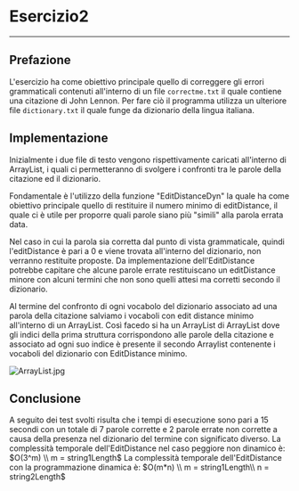 
# Esercizio2
---
## Prefazione

L'esercizio ha come obiettivo principale quello di correggere gli errori grammaticali contenuti all'interno di un file `correctme.txt` il quale contiene una citazione di John Lennon.
Per fare ciò il programma utilizza un ulteriore file `dictionary.txt` il quale funge da dizionario della lingua italiana.

## Implementazione
Inizialmente i due file di testo vengono rispettivamente caricati all'interno di ArrayList, i quali ci permetteranno di svolgere i confronti tra le parole della citazione ed il dizionario.

Fondamentale è l'utilizzo della funzione "EditDistanceDyn" la quale ha come obiettivo principale quello di restituire il numero minimo di editDistance, il quale ci è utile per proporre quali parole siano più "simili" alla parola errata data.

Nel caso in cui la parola sia corretta dal punto di vista grammaticale, quindi l'editDistance è pari a 0 e viene trovata all'interno del dizionario, non verranno restituite proposte.
Da implementazione dell'EditDistance potrebbe capitare che alcune parole errate restituiscano un editDistance minore con alcuni termini che non sono quelli attesi ma corretti secondo il dizionario.

Al termine del confronto di ogni vocabolo del dizionario associato ad una parola della citazione salviamo i vocaboli con edit distance minimo all'interno di un ArrayList. Così facedo si ha un ArrayList di ArrayList dove gli indici della prima struttura corrispondono alle parole della citazione e associato ad ogni suo indice è presente il secondo Arraylist contenente i vocaboli del dizionario con EditDistance minimo.


![ArrayList.jpg](:/cdaff578516f434488e4b8786fdbedab)





## Conclusione
A seguito dei test svolti risulta che i tempi di esecuzione sono pari a 15 secondi con un totale di 7 parole corrette e 2 parole errate non corrette a causa della presenza nel dizionario del termine con significato diverso.
La complessità temporale dell'EditDistance nel caso peggiore non dinamico è:
$O(3^m) \\ m = string1Length$
La complessità temporale dell'EditDistance con la programmazione dinamica è:
$O(m*n) \\ m = string1Length\\  n = string2Length$
